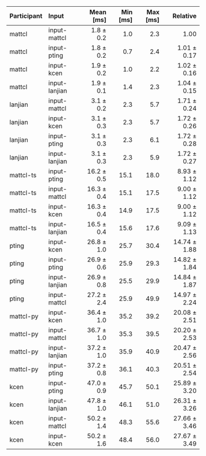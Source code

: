 | Participant | Input | Mean [ms] | Min [ms] | Max [ms] | Relative |
|:---|:---|---:|---:|---:|---:|
| mattcl | input-mattcl | 1.8 ± 0.2 | 1.0 | 2.3 | 1.00 |
| mattcl | input-pting | 1.8 ± 0.2 | 0.7 | 2.4 | 1.01 ± 0.17 |
| mattcl | input-kcen | 1.9 ± 0.2 | 1.0 | 2.2 | 1.02 ± 0.16 |
| mattcl | input-lanjian | 1.9 ± 0.1 | 1.4 | 2.3 | 1.04 ± 0.15 |
| lanjian | input-mattcl | 3.1 ± 0.2 | 2.3 | 5.7 | 1.71 ± 0.24 |
| lanjian | input-kcen | 3.1 ± 0.3 | 2.3 | 5.7 | 1.72 ± 0.26 |
| lanjian | input-pting | 3.1 ± 0.3 | 2.3 | 6.1 | 1.72 ± 0.28 |
| lanjian | input-lanjian | 3.1 ± 0.3 | 2.3 | 5.9 | 1.72 ± 0.27 |
| mattcl-ts | input-pting | 16.2 ± 0.5 | 15.1 | 18.0 | 8.93 ± 1.12 |
| mattcl-ts | input-mattcl | 16.3 ± 0.4 | 15.1 | 17.5 | 9.00 ± 1.12 |
| mattcl-ts | input-kcen | 16.3 ± 0.4 | 14.9 | 17.5 | 9.00 ± 1.12 |
| mattcl-ts | input-lanjian | 16.5 ± 0.4 | 15.6 | 17.6 | 9.09 ± 1.13 |
| pting | input-kcen | 26.8 ± 1.0 | 25.7 | 30.4 | 14.74 ± 1.88 |
| pting | input-pting | 26.9 ± 0.6 | 25.9 | 29.3 | 14.82 ± 1.84 |
| pting | input-lanjian | 26.9 ± 0.8 | 25.5 | 29.9 | 14.84 ± 1.87 |
| pting | input-mattcl | 27.2 ± 2.4 | 25.9 | 49.9 | 14.97 ± 2.24 |
| mattcl-py | input-kcen | 36.4 ± 1.0 | 35.2 | 39.2 | 20.08 ± 2.51 |
| mattcl-py | input-mattcl | 36.7 ± 1.0 | 35.3 | 39.5 | 20.20 ± 2.53 |
| mattcl-py | input-lanjian | 37.2 ± 1.0 | 35.9 | 40.9 | 20.47 ± 2.56 |
| mattcl-py | input-pting | 37.2 ± 0.8 | 36.1 | 40.3 | 20.51 ± 2.54 |
| kcen | input-pting | 47.0 ± 0.9 | 45.7 | 50.1 | 25.89 ± 3.20 |
| kcen | input-lanjian | 47.8 ± 1.0 | 46.1 | 51.0 | 26.31 ± 3.26 |
| kcen | input-mattcl | 50.2 ± 1.4 | 48.3 | 55.6 | 27.66 ± 3.46 |
| kcen | input-kcen | 50.2 ± 1.6 | 48.4 | 56.0 | 27.67 ± 3.49 |
